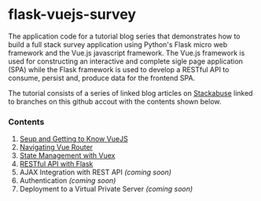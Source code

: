 # flask-vuejs-survey

The application code for a tutorial blog series that demonstrates how to build a full stack survey application using Python's Flask micro web framework and the Vue.js javascript framework.  The Vue.js framework is used for constructing an interactive and complete sigle page application (SPA) while the Flask framework is used to develop a RESTful API to consume, persist and, produce data for the frontend SPA.

The tutorial consists of a series of linked blog articles on [Stackabuse](http://stackabuse.com/) linked to branches on this github accout with the contents shown below.

### Contents

1. [Seup and Getting to Know VueJS](https://github.com/amcquistan/flask-vuejs-survey/tree/FirstPost)
2. [Navigating Vue Router](https://github.com/amcquistan/flask-vuejs-survey/tree/SecondPost)
3. [State Management with Vuex](https://github.com/amcquistan/flask-vuejs-survey/tree/ThirdPost)
4. [RESTful API with Flask](https://github.com/amcquistan/flask-vuejs-survey/tree/FourthPost)
5. AJAX Integration with REST API _(coming soon)_
6. Authentication _(coming soon)_
7. Deployment to a Virtual Private Server _(coming soon)_
 

